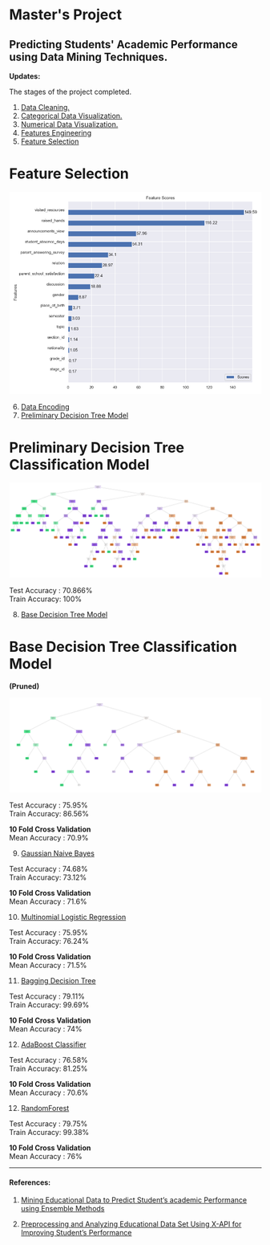 # Master's Project

## Predicting Students' Academic Performance using Data Mining Techniques.

**Updates:**

The stages of the project completed.

1. [Data Cleaning.](01_Data_Cleaning.ipynb)
2. [Categorical Data Visualization.](02_Categorical_Data_Visualization.ipynb)
3. [Numerical Data Visualization.](03_Numerical_Data_Visualization.ipynb)
4. [Features Engineering](04_Feature_Engineering.ipynb)
5. [Feature Selection](05_Feature_Selection.ipynb)

# Feature Selection

![Feature Scores](https://github.com/AamirKhaan/Student-Academic-Performance/blob/main/images/Feature%20Selection.png)

6. [Data Encoding](06_Data_Encoding.ipynb)
7. [Preliminary Decision Tree Model](07_Preliminary_DecisionTreeClassifier.ipynb)

# Preliminary Decision Tree Classification Model

![Preliminary Decision Tree](https://github.com/AamirKhaan/Student-Academic-Performance/blob/main/images/Preliminary%20Decision%20Tree.png)

Test Accuracy : 70.866%    
Train Accuracy: 100%

8. [Base Decision Tree Model](08_Base_DecisionTreeClassifier.ipynb)

# Base Decision Tree Classification Model
**(Pruned)**

![Base Decision Tree](https://github.com/AamirKhaan/Student-Academic-Performance/blob/main/images/Base%20Decision%20Tree.png)

Test Accuracy : 75.95%    
Train Accuracy: 86.56%

**10 Fold Cross Validation**    
Mean Accuracy : 70.9%

9. [Gaussian Naive Bayes](09_Gaussian_NaiveBayesClassifier.ipynb)

Test Accuracy : 74.68%    
Train Accuracy: 73.12%

**10 Fold Cross Validation**    
Mean Accuracy : 71.6%

10. [Multinomial Logistic Regression](10_Multinomial_Logistic_Regression.ipynb)

Test Accuracy : 75.95%    
Train Accuracy: 76.24%

**10 Fold Cross Validation**    
Mean Accuracy : 71.5%

11. [Bagging Decision Tree](11_Bagging_DecisionTreeClassifier.ipynb)

Test Accuracy : 79.11%    
Train Accuracy: 99.69%

**10 Fold Cross Validation**    
Mean Accuracy : 74%

12. [AdaBoost Classifier](12_Boosting_AdaBoostClassifier.ipynb)

Test Accuracy : 76.58%    
Train Accuracy: 81.25%

**10 Fold Cross Validation**    
Mean Accuracy : 70.6%

12. [RandomForest](13_RandomForest.ipynb)

Test Accuracy : 79.75%    
Train Accuracy: 99.38%

**10 Fold Cross Validation**    
Mean Accuracy : 76%

---

#### References:

1. [Mining Educational Data to Predict Student’s academic Performance using Ensemble Methods](https://github.com/AamirKhaan/Student-Academic-Performance/blob/main/reference_papers/Mining%20Educational%20Data%20to%20Predict%20Student%E2%80%99s%20academic%20Performance%20using%20Ensemble%20Methods.pdf)

2. [Preprocessing and Analyzing Educational Data Set Using X-API for Improving Student’s Performance](https://github.com/AamirKhaan/Student-Academic-Performance/blob/main/reference_papers/Preprocessing%20and%20Analyzing%20Educational%20Data%20Set%20Using%20X-API%20for%20Improving%20Student%E2%80%99s%20Performance.pdf)
